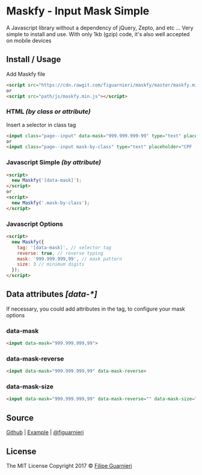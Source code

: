 # Maskfy - Input Mask Simple
A Javascript library without a dependency of jQuery, Zepto, and etc ... Very simple to install and use. With only 1kb (gzip) code, it's also well accepted on mobile devices
## Install / Usage
Add Maskfy file
```html
<script src="https://cdn.rawgit.com/figuarnieri/maskfy/master/maskfy.min.js"></script>
or
<script src="path/js/maskfy.min.js"></script>
```
### HTML _(by class or attribute)_
Insert a selector in class tag
```html
<input class="page--input" data-mask="999.999.999-99" type="text" placeholder="CPF (Ex.: 999.999.999-99)">
or
<input class="page--input mask-by-class" type="text" placeholder="CPF (Ex.: 999.999.999-99)">
```
### Javascript Simple _(by attribute)_
```html
<script>
  new Maskfy('[data-mask]');
</script>
or
<script>
  new Maskfy('.mask-by-class');
</script>
```
### Javascript Options
```html
<script>
  new Maskfy({
    tag: '[data-mask]', // selector tag
    reverse: true, // reverse typing
    mask: '999.999.999,99', // mask pattern
    size: 3 // minimum digits
  });
</script>
```
## Data attributes _[data-*]_
If necessary, you could add attributes in the tag, to configure your mask options

### data-mask
```html
<input data-mask="999.999.999,99">
```
### data-mask-reverse
```html
<input data-mask="999.999.999,99" data-mask-reverse>
```
### data-mask-size
```html
<input data-mask="999.999.999,99" data-mask-reverse="" data-mask-size="3">
```

## Source
[Github](https://github.com/figuarnieri/maskfy) | [Example](https://figuarnieri.github.io/maskfy/) | [@figuarnieri](https://twitter.com/figuarnieri)

## License
The MIT License
Copyright 2017 © [Filipe Guarnieri](https://figuarnieri.github.io/)
